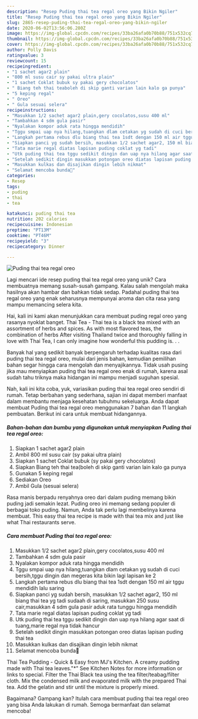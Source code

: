 ```yaml
---
description: "Resep Puding thai tea regal oreo yang Bikin Ngiler"
title: "Resep Puding thai tea regal oreo yang Bikin Ngiler"
slug: 2865-resep-puding-thai-tea-regal-oreo-yang-bikin-ngiler
date: 2020-06-02T13:56:06.280Z
image: https://img-global.cpcdn.com/recipes/33ba26afa0b70b88/751x532cq70/puding-thai-tea-regal-oreo-foto-resep-utama.jpg
thumbnail: https://img-global.cpcdn.com/recipes/33ba26afa0b70b88/751x532cq70/puding-thai-tea-regal-oreo-foto-resep-utama.jpg
cover: https://img-global.cpcdn.com/recipes/33ba26afa0b70b88/751x532cq70/puding-thai-tea-regal-oreo-foto-resep-utama.jpg
author: Polly Davis
ratingvalue: 3
reviewcount: 15
recipeingredient:
- "1 sachet agar2 plain"
- "800 ml susu cair sy pakai ultra plain"
- "1 sachet Coklat bubuk sy pakai gery chocolatos"
- " Biang teh thai teaboleh di skip ganti varian lain kalo ga punya"
- "5 keping regal"
- " Oreo"
- " Gula sesuai selera"
recipeinstructions:
- "Masukkan 1/2 sachet agar2 plain,gery cocolatos,susu 400 ml"
- "Tambahkan 4 sdm gula pasir"
- "Nyalakan kompor aduk rata hingga mendidih"
- "Tggu smpai uap nya hilang,tuangkan dlam cetakan yg sudah di cuci bersih,tggu dingin dan megeras kita bikin lagi lapisan ke 2"
- "Langkah pertama rebus dlu biang thai tea 1sdt dengan 150 ml air tggu mendidih lalu saring"
- "Siapkan panci yg sudah bersih, masukkan 1/2 sachet agar2, 150 ml biang thai tea yg tadi sudaah di saring, masukkan 250 susu cair,masukkan 4 sdm gula pasir aduk rata tunggu hingga mendidih"
- "Tata marie regal diatas lapisan puding coklat yg tadi"
- "Utk puding thai tea tggu sedikit dingin dan uap nya hilang agar saat di tuang,marie regal nya tidak hancur"
- "Setelah sedikit dingin masukkan potongan oreo diatas lapisan puding thai tea"
- "Masukkan kulkas dan disajikan dingin lebih nikmat"
- "Selamat mencoba bunda🤩"
categories:
- Resep
tags:
- puding
- thai
- tea

katakunci: puding thai tea 
nutrition: 202 calories
recipecuisine: Indonesian
preptime: "PT13M"
cooktime: "PT46M"
recipeyield: "3"
recipecategory: Dinner

---
```



![Puding thai tea regal oreo](https://img-global.cpcdn.com/recipes/33ba26afa0b70b88/751x532cq70/puding-thai-tea-regal-oreo-foto-resep-utama.jpg)

Lagi mencari ide resep puding thai tea regal oreo yang unik? Cara membuatnya memang susah-susah gampang. Kalau salah mengolah maka hasilnya akan hambar dan bahkan tidak sedap. Padahal puding thai tea regal oreo yang enak seharusnya mempunyai aroma dan cita rasa yang mampu memancing selera kita.

Hai, kali ini kami akan menunjukkan cara membuat puding regal oreo yang rasanya nyoklat banget. Thai Tea - Thai tea is a black tea mixed with an assortment of herbs and spices. As with most flavored teas, the combination of herbs After visiting Thailand twice and thoroughly falling in love with Thai Tea, I can only imagine how wonderful this pudding is. . .

Banyak hal yang sedikit banyak berpengaruh terhadap kualitas rasa dari puding thai tea regal oreo, mulai dari jenis bahan, kemudian pemilihan bahan segar hingga cara mengolah dan menyajikannya. Tidak usah pusing jika mau menyiapkan puding thai tea regal oreo enak di rumah, karena asal sudah tahu triknya maka hidangan ini mampu menjadi suguhan spesial.


Nah, kali ini kita coba, yuk, variasikan puding thai tea regal oreo sendiri di rumah. Tetap berbahan yang sederhana, sajian ini dapat memberi manfaat dalam membantu menjaga kesehatan tubuhmu sekeluarga. Anda dapat membuat Puding thai tea regal oreo menggunakan 7 bahan dan 11 langkah pembuatan. Berikut ini cara untuk membuat hidangannya.

<!--inarticleads1-->

##### Bahan-bahan dan bumbu yang digunakan untuk menyiapkan Puding thai tea regal oreo:

1. Siapkan 1 sachet agar2 plain
1. Ambil 800 ml susu cair (sy pakai ultra plain)
1. Siapkan 1 sachet Coklat bubuk (sy pakai gery chocolatos)
1. Siapkan  Biang teh thai tea(boleh di skip ganti varian lain kalo ga punya
1. Gunakan 5 keping regal
1. Sediakan  Oreo
1. Ambil  Gula (sesuai selera)


Rasa manis berpadu renyahnya oreo dari dalam puding memang bikin puding jadi semakin lezat. Puding oreo ini memang sedang populer di berbagai toko puding. Namun, Anda tak perlu lagi membelinya karena membuat. This easy thai tea recipe is made with thai tea mix and just like what Thai restaurants serve. 

<!--inarticleads2-->

##### Cara membuat Puding thai tea regal oreo:

1. Masukkan 1/2 sachet agar2 plain,gery cocolatos,susu 400 ml
1. Tambahkan 4 sdm gula pasir
1. Nyalakan kompor aduk rata hingga mendidih
1. Tggu smpai uap nya hilang,tuangkan dlam cetakan yg sudah di cuci bersih,tggu dingin dan megeras kita bikin lagi lapisan ke 2
1. Langkah pertama rebus dlu biang thai tea 1sdt dengan 150 ml air tggu mendidih lalu saring
1. Siapkan panci yg sudah bersih, masukkan 1/2 sachet agar2, 150 ml biang thai tea yg tadi sudaah di saring, masukkan 250 susu cair,masukkan 4 sdm gula pasir aduk rata tunggu hingga mendidih
1. Tata marie regal diatas lapisan puding coklat yg tadi
1. Utk puding thai tea tggu sedikit dingin dan uap nya hilang agar saat di tuang,marie regal nya tidak hancur
1. Setelah sedikit dingin masukkan potongan oreo diatas lapisan puding thai tea
1. Masukkan kulkas dan disajikan dingin lebih nikmat
1. Selamat mencoba bunda🤩


Thai Tea Pudding - Quick &amp; Easy from MJ&#39;s Kitchen. A creamy pudding made with Thai tea leaves.&#34;*&#34; See Kitchen Notes for more information or links to special. Filter the Thai Black tea using the tea filter/teabag/filter cloth. Mix the condensed milk and evaporated milk with the prepared Thai tea. Add the gelatin and stir until the mixture is properly mixed. 

Bagaimana? Gampang kan? Itulah cara membuat puding thai tea regal oreo yang bisa Anda lakukan di rumah. Semoga bermanfaat dan selamat mencoba!
